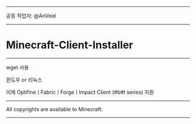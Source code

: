 ***

공동 작업자: @AnVeid

___

# Minecraft-Client-Installer

---

wget 사용

윈도우 or 리눅스

이제 OptifineㅣFabricㅣForgeㅣImpact Client (#b#t series)
지원

---

All copyrights are available to Minecraft.

___
